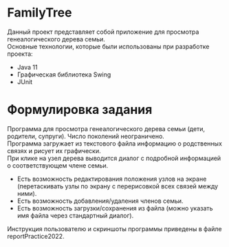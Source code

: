 # FamilyTree
Данный проект представляет собой приложение для просмотра генеалогического дерева семьи.  
Основные технологии, которые были использованы при разработке проекта:  
  - Java 11
  - Графическая библиотека Swing  
  - JUnit  

# Формулировка задания  
Программа для просмотра генеалогического дерева семьи (дети, родители, супруги). Число поколений неограничено.   
Программа загружает из текстового файла информацию о родственных связях и рисует их графически.     
При клике на узел дерева выводится диалог с подробной информацией о соответствующем члене семьи.    
  - Есть возможность редактирования положения узлов на экране (перетаскивать узлы по экрану с перерисовкой всех связей между ними).  
  - Есть возможность добавления/удаления членов семьи.  
  - Есть возможность загрузки/сохранения из файла (можно указать имя файла через стандартный диалог).    

Инструкция пользователю и скриншоты программы приведены в файле reportPractice2022.
